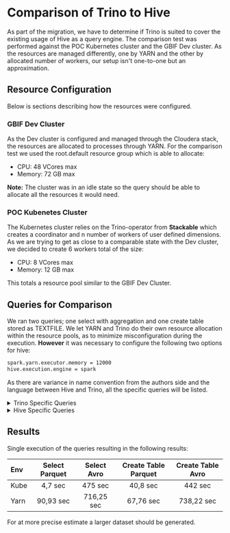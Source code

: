 # Comparison of Trino to Hive
As part of the migration, we have to determine if Trino is suited to cover the existing usage of Hive as a query engine. The comparison test was performed against the POC Kubernetes cluster and the GBIF Dev cluster. As the resources are managed differently, one by YARN and the other by allocated number of workers, our setup isn't one-to-one but an approximation.

## Resource Configuration
Below is sections describing how the resources were configured.

### GBIF Dev Cluster
As the Dev cluster is configured and managed through the Cloudera stack, the resources are allocated to processes through YARN. For the comparison test we used the root.default resource group which is able to allocate:
- CPU: 48 VCores max
- Memory: 72 GB max

**Note:** The cluster was in an idle state so the query should be able to allocate all the resources it would need.

### POC Kubenetes Cluster
The Kubernetes cluster relies on the Trino-operator from **Stackable** which creates a coordinator and n number of workers of user defined dimensions. As we are trying to get as close to a comparable state with the Dev cluster, we decided to create 6 workers total of the size:
- CPU: 8 VCores max
- Memory: 12 GB max

This totals a resource pool similar to the GBIF Dev Cluster.

## Queries for Comparison
We ran two queries; one select with aggregation and one create table stored as TEXTFILE. We let YARN and Trino do their own resource allocation within the resource pools, as to minimize misconfiguration during the execution. **However** it was necessary to configure the following two options for hive:
``` Bash
spark.yarn.executor.memory = 12000
hive.execution.engine = spark
```

As there are variance in name convention from the authors side and the language between Hive and Trino, all the specific queries will be listed.

<details>

<summary>Trino Specific Queries</summary>

**Trino Select from Parquet data**
```SQL
SELECT v_countryCode, count(*) FROM occurrence_new WHERE v_basisofrecord='HumanObservation' GROUP BY v_countryCode;
```

**Trino Select from Avro data**
```SQL
SELECT v_countryCode, count(*) FROM occurrence WHERE v_basisofrecord='HumanObservation' GROUP BY v_countryCode;
```

**Trino Create Table based on Parquet data**
```SQL
Create TABLE birds_text_from_parquet WITH (format = 'TEXTFILE') AS (SELECT v_modified, v_publisher, v_basisofrecord, v_datasetname, v_collectioncode, v_catalognumber, v_countrycode, v_stateprovince, v_scientificname, v_family, v_subfamily FROM occurrence_new WHERE v_class = 'Aves');
```
**Trino Create Table based on Avro data**
``` SQL
Create TABLE birds_text_from_avro WITH (format = 'TEXTFILE') AS (SELECT v_modified, v_publisher, v_basisofrecord, v_datasetname, v_collectioncode, v_catalognumber, v_countrycode, v_stateprovince, v_scientificname, v_family, v_subfamily FROM occurrence WHERE v_class = 'Aves');
```
</details>

<details>
<summary>Hive Specific Queries</summary>

### Hive Specific Queries
**Hive Select from Parquet data**
```SQL
SELECT v_countryCode, count(*) FROM occurrence_parquet_aln WHERE v_basisofrecord='HumanObservation' GROUP BY v_countryCode;
```

**Hive Select from Avro data**
```SQL
SELECT v_countryCode, count(*) FROM occurrence_aln WHERE v_basisofrecord='HumanObservation' GROUP BY v_countryCode;
```

**Hive Create Table based on Parquet data**
```SQL
CREATE TABLE birds_parque_aln STORED AS TEXTFILE AS SELECT v_modified, v_publisher, v_basisofrecord, v_datasetname, v_collectioncode, v_catalognumber, v_countrycode, v_stateprovince, v_scientificname, v_family, v_subfamily FROM occurrence_parquet_aln where v_class = 'Aves'
```
**Hive Create Table based on Parquet data**
``` SQL
CREATE TABLE birds_avro_aln STORED AS TEXTFILE AS SELECT v_modified, v_publisher, v_basisofrecord, v_datasetname, v_collectioncode, v_catalognumber, v_countrycode, v_stateprovince, v_scientificname, v_family, v_subfamily FROM occurrence_aln where v_class = 'Aves'
```
</details>

## Results
Single execution of the queries resulting in the following results:

| Env   | Select Parquet | Select Avro   | Create Table Parquet  | Create Table Avro |
| :---  | :---:          | :---:         | :---:                 | :---:             |
| Kube  | 4,7 sec        | 475 sec       | 40,8 sec              | 442 sec           |
| Yarn  | 90,93 sec      | 716,25 sec    | 67,76 sec             | 738,22 sec        |

For at more precise estimate a larger dataset should be generated.